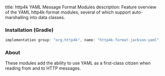 title: http4k YAML Message Format Modules
description: Feature overview of the YAML http4k-format modules, several of which support auto-marshalling into data classes.

### Installation (Gradle)

```groovy
implementation group: "org.http4k", name: "http4k-format-jackson-yaml", version: "3.285.1"
```

### About
These modules add the ability to use YAML as a first-class citizen when reading from and to HTTP messages. 

[http4k]: https://http4k.org
